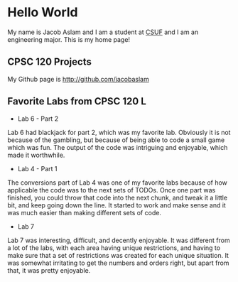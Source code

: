 # Hello World

My name is Jacob Aslam and I am a student at [CSUF](http://www.fullerton.edu/) and I am an engineering major. This is my home page!

## CPSC 120 Projects

My Github page is http://github.com/jacobaslam

## Favorite Labs from CPSC 120 L

* Lab 6 - Part 2

Lab 6 had blackjack for part 2, which was my favorite lab. Obviously it is not because of the gambling, but because of being able to code a small game which was fun. The output of the code was intriguing and enjoyable, which made it worthwhile.

* Lab 4 - Part 1

The conversions part of Lab 4 was one of my favorite labs because of how applicable the code was to the next sets of TODOs. Once one part was finished, you could throw that code into the next chunk, and tweak it a little bit, and keep going down the line. It started to work and make sense and it was much easier than making different sets of code.

* Lab 7 

Lab 7 was interesting, difficult, and decently enjoyable. It was different from a lot of the labs, with each area having unique restrictions, and having to make sure that a set of restrictions was created for each unique situation. It was somewhat irritating to get the numbers and orders right, but apart from that, it was pretty enjoyable.
